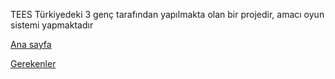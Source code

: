 TEES Türkiyedeki 3 genç tarafından yapılmakta olan bir projedir, amacı oyun sistemi yapmaktadır

[Ana sayfa](atechnology55.github.io)

[Gerekenler](/gerekenler.md)

